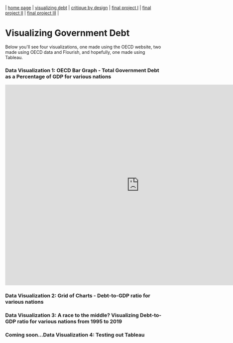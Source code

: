 | [home page](https://cmustudent.github.io/tswd-portfolio-templates/) | [visualizing debt](visualizing-government-debt) | [critique by design](critique-by-design) | [final project I](final-project-part-one) | [final project II](final-project-part-two) | [final project III](final-project-part-three) |

# Visualizing Government Debt
Below you'll see four visualizations, one made using the OECD website, two made using OECD data and Flourish, and hopefully, one made using Tableau.

### Data Visualization 1:  OECD Bar Graph - Total Government Debt as a Percentage of GDP for various nations
<iframe src="https://data.oecd.org/chart/6Y2C" width="860" height="645" style="border: 0" mozallowfullscreen="true" webkitallowfullscreen="true" allowfullscreen="true"><a href="https://data.oecd.org/chart/6Y2C" target="_blank">OECD Chart: General government debt, Total, % of GDP, Annual, 2019</a></iframe>

### Data Visualization 2:  Grid of Charts - Debt-to-GDP ratio for various nations
<div class="flourish-embed flourish-chart" data-src="visualisation/12587103"><script src="https://public.flourish.studio/resources/embed.js"></script></div>

### Data Visualization 3:  A race to the middle?  Visualizing Debt-to-GDP ratio for various nations from 1995 to 2019
<div class="flourish-embed flourish-chart" data-src="visualisation/12596398"><script src="https://public.flourish.studio/resources/embed.js"></script></div>

<div class="flourish-embed flourish-chart" data-src="visualisation/12596191"><script src="https://public.flourish.studio/resources/embed.js"></script></div>

<div class="flourish-embed flourish-chart" data-src="visualisation/12591258"><script src="https://public.flourish.studio/resources/embed.js"></script></div>

### Coming soon...Data Visualization 4:  Testing out Tableau

